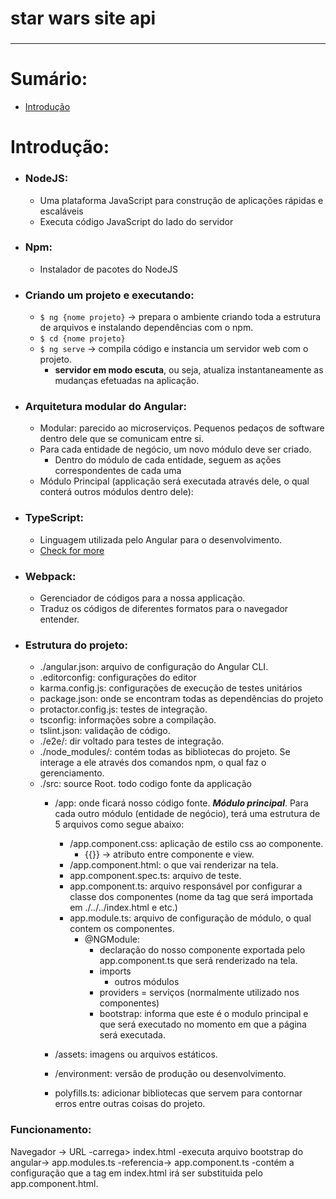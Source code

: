 # star wars site api

###

***

# Sumário:

- [Introdução](#introdução)

# Introdução:

- ### **NodeJS**:
    - Uma plataforma JavaScript para construção de aplicações rápidas e escaláveis
    - Executa código JavaScript do lado do servidor


- ### **Npm**:
    - Instalador de pacotes do NodeJS


- ### **Criando um projeto e executando**:
    - ```$ ng {nome projeto}``` -> prepara o ambiente criando toda a estrutura de arquivos e instalando dependências com o npm.
    - ```$ cd {nome projeto}```
    - ```$ ng serve``` -> compila código e instancia um servidor web com o projeto.
        - **servidor em modo escuta**, ou seja, atualiza instantaneamente as mudanças efetuadas na aplicação.
    
- ### **Arquitetura modular do Angular**:
    - Modular: parecido ao microserviços. Pequenos pedaços de software dentro dele que se comunicam entre si. 
    - Para cada entidade de negócio, um novo módulo deve ser criado. 
        - Dentro do módulo de cada entidade, seguem as ações correspondentes de cada uma
    - Módulo Principal (applicação será executada através dele, o qual conterá outros módulos dentro dele):

- ### **TypeScript**:
    - Linguagem utilizada pelo Angular para o desenvolvimento.
    - [Check for more](https://www.typescriptlang.org/)

- ### **Webpack**:
    - Gerenciador de códigos para a nossa applicação.
    - Traduz os códigos de diferentes formatos para o navegador entender.

- ### **Estrutura do projeto**:
    - ./angular.json: arquivo de configuração do Angular CLI.
    - .editorconfig: configurações do editor
    - karma.config.js: configurações de execução de testes unitários
    - package.json: onde se encontram todas as dependências do projeto
    - protactor.config.js: testes de integração.
    - tsconfig: informações sobre a compilação.
    - tslint.json: validação de código.
    - ./e2e/: dir voltado para testes de integração.
    - ./node_modules/: contém todas as bibliotecas do projeto. Se interage a ele através dos comandos npm, o qual faz o gerenciamento.
    - ./src: source Root. todo codigo fonte da applicação
        - /app: onde ficará nosso código fonte. ***Módulo principal***. Para cada outro módulo (entidade de negócio), terá uma estrutura de 5 arquivos como segue abaixo:
            - /app.component.css: aplicação de estilo css ao componente.
                - {{}} -> atributo entre componente e view.
            - /app.component.html: o que vai renderizar na tela.
            - app.component.spec.ts: arquivo de teste.
            - app.component.ts: arquivo responsável por configurar a classe dos componentes (nome da tag que será importada em ./../../index.html e etc.)
            - app.module.ts: arquivo de configuração de módulo, o qual contem os componentes.
                - @NGModule:
                    - declaração do nosso componente exportada pelo app.component.ts que será renderizado na tela.
                    - imports
                        - outros módulos
                    - providers = serviços (normalmente utilizado nos componentes)
                    - bootstrap: informa que este é o modulo principal e que será executado no momento em que a página será executada.

        - /assets: imagens ou arquivos estáticos.
        - /environment: versão de produção ou desenvolvimento.
        - polyfills.ts: adicionar bibliotecas que servem para contornar erros entre outras coisas do projeto.

### Funcionamento:

Navegador -> URL -carrega> index.html -executa arquivo bootstrap do angular-> app.modules.ts -referencia-> app.component.ts -contém a configuração que a tag em index.html irá ser substituida pelo app.component.html.

